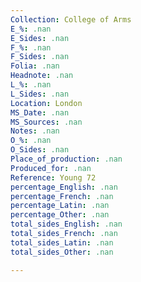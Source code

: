 ```yaml
---
Collection: College of Arms
E_%: .nan
E_Sides: .nan
F_%: .nan
F_Sides: .nan
Folia: .nan
Headnote: .nan
L_%: .nan
L_Sides: .nan
Location: London
MS_Date: .nan
MS_Sources: .nan
Notes: .nan
O_%: .nan
O_Sides: .nan
Place_of_production: .nan
Produced_for: .nan
Reference: Young 72
percentage_English: .nan
percentage_French: .nan
percentage_Latin: .nan
percentage_Other: .nan
total_sides_English: .nan
total_sides_French: .nan
total_sides_Latin: .nan
total_sides_Other: .nan

---
```

